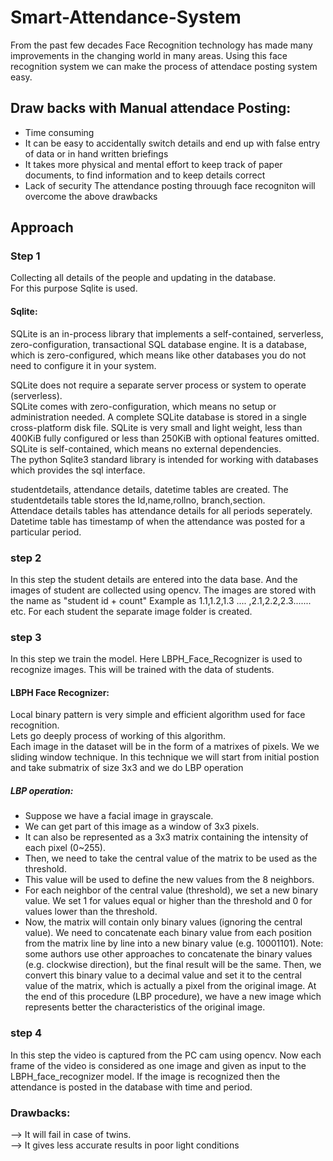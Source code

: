 # Smart-Attendance-System
                                                                                                                                           
From the past few decades Face Recognition technology has made many improvements in the changing world in many areas. Using this face recognition system we can make the process of attendace posting system easy.                                                                                                                                                 
## Draw backs with Manual attendace Posting:
* Time consuming                                                                                                                                                               
* It can be easy to accidentally switch details and end up with false entry of data or in hand written briefings                                                               
* It takes more physical and mental effort to keep track of paper documents, to find information and to keep details correct                                                   
* Lack of security
The attendance posting throuugh face recogniton will overcome the above drawbacks
## Approach
### Step 1
Collecting all details of the people and updating in the database.                                                                         
For this purpose Sqlite is used.                                                                                                           
#### Sqlite:
SQLite is an in-process library that implements a self-contained, serverless, zero-configuration, transactional SQL database engine. It is a database, which is zero-configured, which means like other databases you do not need to configure it in your system.                     
                                                                                                                                           
SQLite does not require a separate server process or system to operate (serverless).                                                       
SQLite comes with zero-configuration, which means no setup or administration needed.
A complete SQLite database is stored in a single cross-platform disk file.
SQLite is very small and light weight, less than 400KiB fully configured or less than 250KiB with optional features omitted.               
SQLite is self-contained, which means no external dependencies.                                                                             
                                                                                                                                          The python Sqlite3 standard library is intended for working with databases which provides the sql interface.
                                                                                                                                        
studentdetails, attendance details, datetime tables are created. The studentdetails table stores the Id,name,rollno, branch,section.     
Attendace details tables has attendance details for all periods seperately. Datetime table has timestamp of when the attendance was posted for a particular period. 

### step 2
In this step the student details are entered into the data base. And the images of student are collected using opencv. The images are stored with the name as "student id + count" Example as 1.1,1.2,1.3 .... ,2.1,2.2,2.3....... etc. For each student the separate image folder is created.

### step 3
In this step we train the model. Here LBPH_Face_Recognizer is used to recognize images. This will be trained with the data of students.
####  LBPH Face Recognizer:
Local binary pattern is very simple and efficient algorithm used for face recognition.                                                                                           
Lets go deeply process of working of this algorithm.                                                                                                                             
Each image in the dataset will be in the form of a matrixes of pixels. We we sliding window technique. In this technique we will start from initial postion and take submatrix of size 3x3 and we do LBP operation                                                                                                                                                 
##### LBP operation:
  * Suppose we have a facial image in grayscale.
  * We can get part of this image as a window of 3x3 pixels.
  * It can also be represented as a 3x3 matrix containing the intensity of each pixel (0~255).
  * Then, we need to take the central value of the matrix to be used as the threshold.
  * This value will be used to define the new values from the 8 neighbors.
  * For each neighbor of the central value (threshold), we set a new binary value. We set 1 for values equal or higher than the threshold and 0 for values lower than the             threshold.
  * Now, the matrix will contain only binary values (ignoring the central value). We need to concatenate each binary value from each position from the matrix line by line into a new binary value (e.g. 10001101). Note: some authors use other approaches to concatenate the binary values (e.g. clockwise direction), but the final result will be the same.
Then, we convert this binary value to a decimal value and set it to the central value of the matrix, which is actually a pixel from the original image.
At the end of this procedure (LBP procedure), we have a new image which represents better the characteristics of the original image.
### step 4
In this step the video is captured from the PC cam using opencv. Now each frame of the video is considered as one image and given as input to the LBPH_face_recognizer model.
If the image is recognized then the attendance is posted in the database with time and period.
### Drawbacks:
--> It will fail in case of twins.                                                                                                                                               
--> It gives less accurate results in poor light conditions
                                                                                                                                          
                                                                                                                                        


                                                                                                                                            


